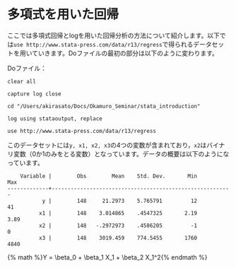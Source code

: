 # 多項式を用いた回帰

ここでは多項式回帰とlogを用いた回帰分析の方法について紹介します。以下では`use http://www.stata-press.com/data/r13/regress`で得られるデータセットを用いていきます。Doファイルの最初の部分は以下のように変わります。

Doファイル：
```
clear all

capture log close

cd "/Users/akirasato/Docs/Okamuro_Seminar/stata_introduction"

log using stataoutput, replace

use http://www.stata-press.com/data/r13/regress
```

このデータセットには`y, x1, x2, x3`の4つの変数が含まれており，`x2`はバイナリ変数（0か1のみをとる変数）となっています。データの概要は以下のようになっています。

```
    Variable |        Obs        Mean    Std. Dev.       Min        Max
-------------+---------------------------------------------------------
           y |        148     21.2973    5.765791         12         41
          x1 |        148    3.014865    .4547325       2.19       3.89
          x2 |        148   -.2972973    .4586205         -1          0
          x3 |        148    3019.459    774.5455       1760       4840
```

{% math %}Y = \beta_0 + \beta_1 X_1 + \beta_2 X_1^2{% endmath %}